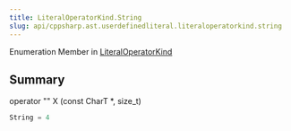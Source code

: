 ```yaml
---
title: LiteralOperatorKind.String
slug: api/cppsharp.ast.userdefinedliteral.literaloperatorkind.string
---
```

Enumeration Member in [LiteralOperatorKind](/api/cppsharp/ast/userdefinedliteral/literaloperatorkind-1)

## Summary

operator "" X (const CharT *, size_t)

```csharp
String = 4
```


